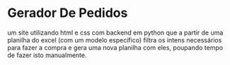 # Gerador De Pedidos
 um site utilizando html e css com backend em python que a partir de uma planilha do excel (com um modelo específico) filtra os intens necessários para fazer a compra e gera uma nova planilha com eles, poupando tempo de fazer isto manualmente.
